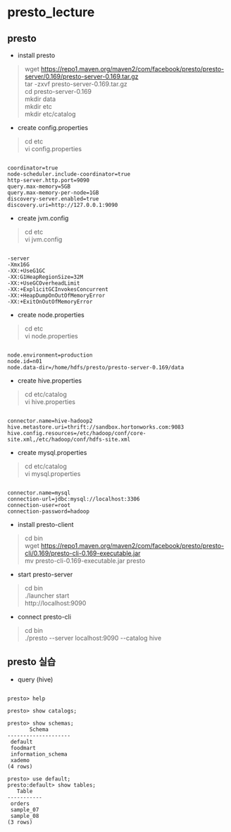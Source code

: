 # presto_lecture
## presto 
- install presto

> wget https://repo1.maven.org/maven2/com/facebook/presto/presto-server/0.169/presto-server-0.169.tar.gz <br>
> tar -zxvf presto-server-0.169.tar.gz <br>
> cd presto-server-0.169 <br>
> mkdir data <br>
> mkdir etc <br>
> mkdir etc/catalog <br>


- create config.properties
> cd etc <br>
> vi config.properties
<pre><code>
coordinator=true
node-scheduler.include-coordinator=true
http-server.http.port=9090
query.max-memory=5GB
query.max-memory-per-node=1GB
discovery-server.enabled=true
discovery.uri=http://127.0.0.1:9090
</code></pre>

- create jvm.config
> cd etc <br>
> vi jvm.config
<pre><code>
-server
-Xmx16G
-XX:+UseG1GC
-XX:G1HeapRegionSize=32M
-XX:+UseGCOverheadLimit
-XX:+ExplicitGCInvokesConcurrent
-XX:+HeapDumpOnOutOfMemoryError
-XX:+ExitOnOutOfMemoryError
</code></pre>

- create node.properties
> cd etc <br>
> vi node.properties
<pre><code>
node.environment=production
node.id=n01
node.data-dir=/home/hdfs/presto/presto-server-0.169/data
</code></pre>

- create hive.properties
> cd etc/catalog <br>
> vi hive.properties
<pre><code>
connector.name=hive-hadoop2
hive.metastore.uri=thrift://sandbox.hortonworks.com:9083
hive.config.resources=/etc/hadoop/conf/core-site.xml,/etc/hadoop/conf/hdfs-site.xml
</code></pre>

- create mysql.properties
> cd etc/catalog <br>
> vi mysql.properties 
<pre><code>
connector.name=mysql
connection-url=jdbc:mysql://localhost:3306
connection-user=root
connection-password=hadoop
</code></pre>

- install presto-client
> cd bin <br>
> wget https://repo1.maven.org/maven2/com/facebook/presto/presto-cli/0.169/presto-cli-0.169-executable.jar <br>
> mv presto-cli-0.169-executable.jar presto

- start presto-server
> cd bin <br>
./launcher start <br>
http://localhost:9090

- connect presto-cli
> cd bin <br>
./presto --server localhost:9090 --catalog hive

## presto 실습
- query (hive)
<pre><code>
presto> help

presto> show catalogs;

presto> show schemas;
       Schema
--------------------
 default
 foodmart
 information_schema
 xademo
(4 rows)

presto> use default;
presto:default> show tables;
   Table
-----------
 orders
 sample_07
 sample_08
(3 rows)



